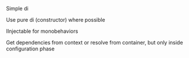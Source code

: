 Simple di

Use pure di (constructor) where possible

IInjectable for monobehaviors

Get dependencies from context or resolve from container, but only inside configuration phase
